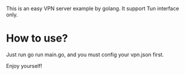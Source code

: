 This is an easy VPN server example by golang.
It support Tun interface only.

# How to use?

Just run go run main.go, and you must config your vpn.json first.

Enjoy yourself!
